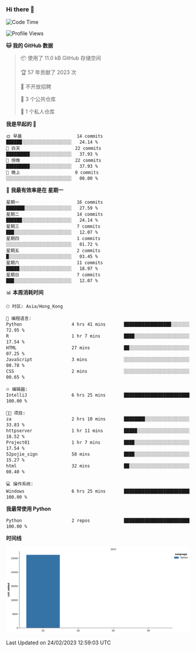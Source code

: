 ### Hi there 👋

<!--
**Mrzqd/Mrzqd** is a ✨ _special_ ✨ repository because its `README.md` (this file) appears on your GitHub profile.

Here are some ideas to get you started:

- 🔭 I’m currently working on ...
- 🌱 I’m currently learning ...
- 👯 I’m looking to collaborate on ...
- 🤔 I’m looking for help with ...
- 💬 Ask me about ...
- 📫 How to reach me: ...
- 😄 Pronouns: ...
- ⚡ Fun fact: ...
-->
<!--START_SECTION:waka-->
![Code Time](http://img.shields.io/badge/Code%20Time-6%20hrs%2041%20mins-blue)

![Profile Views](http://img.shields.io/badge/%E4%B8%AA%E4%BA%BA%E8%B5%84%E6%96%99%E8%A7%82%E7%9C%8B%E6%AC%A1%E6%95%B0-22-blue)

**🐱 我的 GitHub 数据** 

> 📦  使用了 11.0 kB GitHub 存储空间 
 > 
> 🏆 57 年贡献了 2023 次
 > 
> 🚫 不开放招聘
 > 
> 📜 3 个公共仓库 
 > 
> 🔑 1 个私人仓库 
 > 
**我是早起的 🐤** 

```text
🌞 早晨                     14 commits          ██████░░░░░░░░░░░░░░░░░░░   24.14 % 
🌆 白天                     22 commits          █████████░░░░░░░░░░░░░░░░   37.93 % 
🌃 傍晚                     22 commits          █████████░░░░░░░░░░░░░░░░   37.93 % 
🌙 晚上                     0 commits           ░░░░░░░░░░░░░░░░░░░░░░░░░   00.00 % 
```
📅 **我最有效率是在 星期一** 

```text
星期一                      16 commits          ███████░░░░░░░░░░░░░░░░░░   27.59 % 
星期二                      14 commits          ██████░░░░░░░░░░░░░░░░░░░   24.14 % 
星期三                      7 commits           ███░░░░░░░░░░░░░░░░░░░░░░   12.07 % 
星期四                      1 commits           ░░░░░░░░░░░░░░░░░░░░░░░░░   01.72 % 
星期五                      2 commits           █░░░░░░░░░░░░░░░░░░░░░░░░   03.45 % 
星期六                      11 commits          █████░░░░░░░░░░░░░░░░░░░░   18.97 % 
星期日                      7 commits           ███░░░░░░░░░░░░░░░░░░░░░░   12.07 % 
```


📊 **本周消耗时间** 

```text
🕑︎ 时区: Asia/Hong_Kong

💬 编程语言: 
Python                   4 hrs 41 mins       ██████████████████░░░░░░░   72.95 % 
R                        1 hr 7 mins         ████░░░░░░░░░░░░░░░░░░░░░   17.54 % 
HTML                     27 mins             ██░░░░░░░░░░░░░░░░░░░░░░░   07.25 % 
JavaScript               3 mins              ░░░░░░░░░░░░░░░░░░░░░░░░░   00.78 % 
CSS                      2 mins              ░░░░░░░░░░░░░░░░░░░░░░░░░   00.65 % 

🔥 编辑器: 
IntelliJ                 6 hrs 25 mins       █████████████████████████   100.00 % 

🐱‍💻 项目: 
za                       2 hrs 10 mins       ████████░░░░░░░░░░░░░░░░░   33.83 % 
httpserver               1 hr 11 mins        █████░░░░░░░░░░░░░░░░░░░░   18.52 % 
Project01                1 hr 7 mins         ████░░░░░░░░░░░░░░░░░░░░░   17.54 % 
52pojie_sign             58 mins             ████░░░░░░░░░░░░░░░░░░░░░   15.27 % 
html                     32 mins             ██░░░░░░░░░░░░░░░░░░░░░░░   08.40 % 

💻 操作系统: 
Windows                  6 hrs 25 mins       █████████████████████████   100.00 % 
```

**我最常使用 Python** 

```text
Python                   2 repos             █████████████████████████   100.00 % 
```



**时间线**

![Lines of Code chart](https://raw.githubusercontent.com/Mrzqd/Mrzqd/main/assets/bar_graph.png)


 Last Updated on 24/02/2023 12:59:03 UTC
<!--END_SECTION:waka-->
